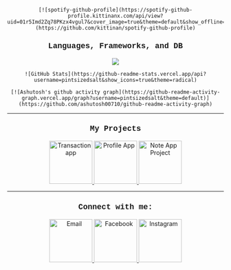 <div align="center">

    [![spotify-github-profile](https://spotify-github-profile.kittinanx.com/api/view?uid=01r5Imd2Zq78PKzx4vgul7&cover_image=true&theme=default&show_offline=false&background_color=20232a&interchange=false&bar_color=20232a)](https://github.com/kittinan/spotify-github-profile)
    
</div>

<h3 align="center" style="font-family: 'Courier New', Courier, monospace; font-size: 18px;">Languages, Frameworks, and DB</h3>

<p align="center">
  <a href="https://skillicons.dev">
    <img src="https://skillicons.dev/icons?i=python,cs,php,laravel,html,css,javascript,mysql" />
  </a>
</p>

<div align="center">  

    ![GitHub Stats](https://github-readme-stats.vercel.app/api?username=pintsizedsalt&show_icons=true&theme=radical)

</div>

<div align="center">  

    [![Ashutosh's github activity graph](https://github-readme-activity-graph.vercel.app/graph?username=pintsizedsalt&theme=default)](https://github.com/ashutosh00710/github-readme-activity-graph)

</div>

---

<h3 align="center" style="font-family: 'Courier New', Courier, monospace; font-size: 18px;">My Projects</h3>

<p align="center">
    <a href="https://github.com/pintsizedsalt/Isaac-wad-practical-exam-bsis2.git">
        <img src="https://cdn-icons-png.flaticon.com/256/3845/3845819.png" alt="Transaction app" width="100"/>
        </a>
  <a href="https://github.com/pintsizedsalt/profile-app.git">
    <img src="https://cdn-icons-png.flaticon.com/256/6997/6997662.png" alt="Profile App" width="100"/> 
  </a> 
  <a href="https://github.com/pintsizedsalt/backup-note-app.git">
    <img src="https://cdn-icons-png.flaticon.com/256/6451/6451727.png" alt="Note App Project" width="100"/> 
  </a> 
</p>

---

<h3 align="center" style="font-family: 'Courier New', Courier, monospace; font-size: 18px;">Connect with me:</h3>

<p align="center">
  <a href="mailto:samlisingisaac28@gmail.com">
    <img src="https://skillicons.dev/icons?i=gmail" alt="Email" width="100"/> 
  </a>
  <a href="https://www.facebook.com/pintsizedsalts">
    <img src="https://cdn-icons-png.flaticon.com/256/5968/5968764.png" alt="Facebook" width="100"/> 
  </a>
  <a href="https://www.instagram.com/pintsizedschel/">
    <img src="https://skillicons.dev/icons?i=instagram" alt="Instagram" width="100"/> 
  </a>
</p>

